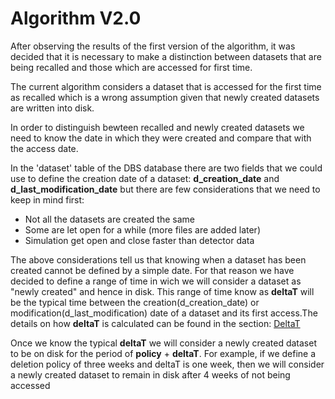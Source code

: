# Algorithm V2.0

After observing the results of the first version of the algorithm, it was decided
that it is necessary to make a distinction between datasets that are being recalled
and those which are accessed for first time. 

The current algorithm considers a dataset that is accessed for the first
time as recalled which is a wrong assumption given that newly created datasets
are written into disk.

In order to distinguish bewteen recalled and newly created datasets
we need to know the date in which they were created and compare that with the
access date.

In the 'dataset' table of the DBS database there
are two fields that we could use to define the creation date of a dataset:
**d_creation_date** and **d_last_modification_date** but there are few
considerations that we need to keep in mind first:

 * Not all the datasets are created the same
 * Some are let open for a while (more files are added later)
 * Simulation get open and close faster than detector data 

The above considerations tell us that knowing when a dataset has been created cannot be defined
by a simple date. For that reason we have decided to define a range of time in
wich we will consider a dataset as "newly created" and hence in disk.
This range of time know as **deltaT** will be the typical time between
the creation(d_creation_date) or modification(d_last_modification) date of a
dataset and its first access.The details on how **deltaT** is calculated can be found in
the section: [DeltaT](deltaT.md)

Once we know the typical **deltaT** we will consider a newly created dataset to
be on disk for the period of **policy** + **deltaT**. For example, if we define
a deletion policy of three weeks and deltaT is one week, then we will consider
a newly created dataset to remain in disk after 4 weeks of not being accessed


